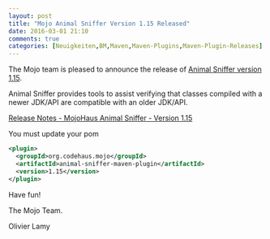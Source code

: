 ```yaml
---
layout: post
title: "Mojo Animal Sniffer Version 1.15 Released"
date: 2016-03-01 21:10
comments: true
categories: [Neuigkeiten,BM,Maven,Maven-Plugins,Maven-Plugin-Releases]
---
```

The Mojo team is pleased to announce the release of 
[Animal Sniffer version 1.15](http://mojo.codehaus.org/animal-sniffer/).

Animal Sniffer provides tools to assist verifying that classes
compiled with a newer JDK/API are compatible with an older JDK/API.

[Release Notes - MojoHaus Animal Sniffer - Version 1.15](https://github.com/mojohaus/animal-sniffer/issues?utf8=%E2%9C%93&q=milestone%3A1.15+)

You must update your pom

``` xml
<plugin>
  <groupId>org.codehaus.mojo</groupId>
  <artifactId>animal-sniffer-maven-plugin</artifactId>
  <version>1.15</version>
</plugin>
```

Have fun!

The Mojo Team.

Olivier Lamy
